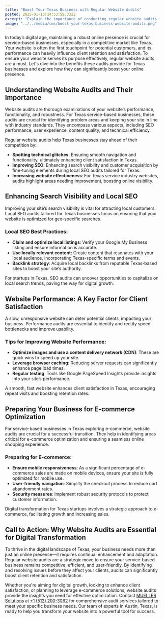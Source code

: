```yaml
---
title: "Boost Your Texas Business with Regular Website Audits"
posted: 2025-01-13T14:53:59.332Z
excerpt: "Explain the importance of conducting regular website audits for service-based businesses in Texas to identify areas for improvement and enhance client satisfaction."
image: "../../media/cms/boost-your-texas-business-website-audits.png"
---
```


In today’s digital age, maintaining a robust online presence is crucial for service-based businesses, especially in a competitive market like Texas. Your website is often the first touchpoint for potential customers, and its performance can heavily influence client retention and satisfaction. To ensure your website serves its purpose effectively, regular website audits are a must. Let's dive into the benefits these audits provide for Texas businesses and explore how they can significantly boost your online presence.

## Understanding Website Audits and Their Importance

Website audits are thorough examinations of your website’s performance, functionality, and robustness. For Texas service-based businesses, these audits are crucial for identifying problem areas and keeping your site in line with industry standards. They encompass various aspects, including SEO performance, user experience, content quality, and technical efficiency.

Regular website audits help Texas businesses stay ahead of their competition by:
- **Spotting technical glitches**: Ensuring smooth navigation and functionality, ultimately enhancing client satisfaction in Texas.
- **Improving SEO**: Enhancing search visibility and customer acquisition by fine-tuning elements during local SEO audits tailored for Texas.
- **Increasing website effectiveness**: For Texas service industry websites, audits highlight areas needing improvement, boosting online visibility.

## Enhancing Search Visibility and Local SEO

Improving your site’s search visibility is vital for attracting local customers. Local SEO audits tailored for Texas businesses focus on ensuring that your website is optimized for geo-specific searches. 

### Local SEO Best Practices:
- **Claim and optimize local listings**: Verify your Google My Business listing and ensure information is accurate.
- **Use locally relevant content**: Create content that resonates with your local audience, incorporating Texas-specific terms and events.
- **Backlink strategy**: Acquire local backlinks from reputable Texas-based sites to boost your site’s authority.

For startups in Texas, SEO audits can uncover opportunities to capitalize on local search trends, paving the way for digital growth.

## Website Performance: A Key Factor for Client Satisfaction

A slow, unresponsive website can deter potential clients, impacting your business. Performance audits are essential to identify and rectify speed bottlenecks and improve usability.

### Tips for Improving Website Performance:
- **Optimize images and use a content delivery network (CDN)**: These are quick wins to speed up your site.
- **Leverage browser caching**: Reducing server requests can significantly enhance page load times.
- **Regular testing**: Tools like Google PageSpeed Insights provide insights into your site’s performance.

A smooth, fast website enhances client satisfaction in Texas, encouraging repeat visits and boosting retention rates.

## Preparing Your Business for E-commerce Optimization

For service-based businesses in Texas exploring e-commerce, website audits are crucial for a successful transition. They help in identifying areas critical for e-commerce optimization and ensuring a seamless online shopping experience.

### Preparing for E-commerce:
- **Ensure mobile responsiveness**: As a significant percentage of e-commerce sales are made on mobile devices, ensure your site is fully optimized for mobile use.
- **User-friendly navigation**: Simplify the checkout process to reduce cart abandonment rates.
- **Security measures**: Implement robust security protocols to protect customer information.

Digital transformation for Texas startups involves a strategic approach to e-commerce, facilitating growth and increasing sales.

## Call to Action: Why Website Audits are Essential for Digital Transformation

To thrive in the digital landscape of Texas, your business needs more than just an online presence—it requires continual enhancement and adaptation. Regular website audits are a strategic move to ensure your service-based business remains competitive, efficient, and user-friendly. By identifying and resolving issues before they affect your clients, audits can significantly boost client retention and satisfaction.

Whether you're aiming for digital growth, looking to enhance client satisfaction, or planning to leverage e-commerce solutions, website audits provide the insights you need for effective optimization. Contact [MUELLER Solutions](mailto:info@muellersolutions.com) at [+1 (512) 200-3062](tel:+15122003062) for comprehensive audit services tailored to meet your specific business needs. Our team of experts in Austin, Texas, is ready to help you transform your website into a powerful tool for success.